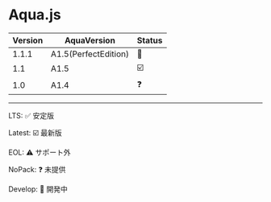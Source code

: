 # Aqua.js
| Version | AquaVersion | Status |
| - | - | - |
| 1.1.1 | A1.5(PerfectEdition) | 🚧 |
| 1.1 | A1.5 | ☑️ |
| 1.0 | A1.4 | ❓ |

---

LTS: ✅ 安定版

Latest: ☑️ 最新版

EOL: ⚠️ サポート外

NoPack: ❓ 未提供

Develop: 🚧 開発中